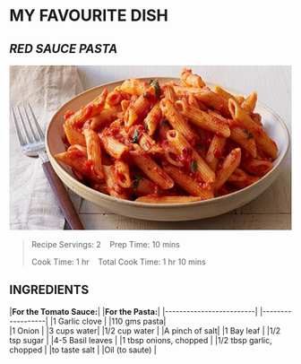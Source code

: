 # MY FAVOURITE DISH

## _RED SAUCE PASTA_

![Display picture](Photos/pasta11.jpg)

>Recipe Servings: 2 &nbsp;&nbsp;  Prep Time: 10 mins
>
>Cook Time: 1 hr   &nbsp;&nbsp;   Total Cook Time: 1 hr 10 mins


## INGREDIENTS

|**For the Tomato Sauce:**|               |**For the Pasta:**|
|-------------------------|               |------------------|
|1 Garlic clove           |               |110 gms pasta|        
|1 Onion                  |               |3 cups water|
|1/2 cup water            |               |A pinch of salt|
|1 Bay leaf               |
|1/2 tsp sugar            |
|4-5 Basil leaves         |
|1 tbsp onions, chopped   |
|1/2 tbsp garlic, chopped |
|to taste salt            |
|Oil (to saute)           |


